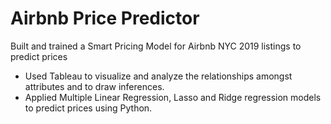 # Airbnb Price Predictor
Built and trained a Smart Pricing Model for Airbnb NYC 2019 listings to predict prices 
<ul>
  <li>Used Tableau to visualize and analyze the relationships amongst attributes and to draw inferences.</li>
  <li>Applied Multiple Linear Regression, Lasso and Ridge regression models to predict prices using Python.</li>
</ul>
